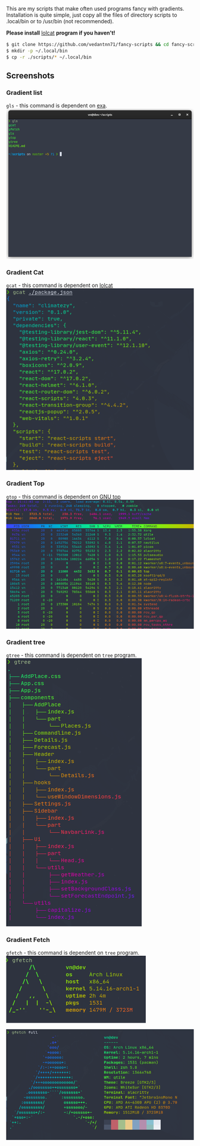 This are my scripts that make often used programs fancy with gradients. Installation is quite simple, just copy all the files of directory scripts to .local/bin or to /usr/bin (not recommended).

**Please install** [lolcat](https://github.com/busyloop/lolcat) **program if you haven't!**

```bash
$ git clone https://github.com/vedantnn71/fancy-scripts && cd fancy-scripts
$ mkdir -p ~/.local/bin
$ cp -r ./scripts/* ~/.local/bin
```

## Screenshots
### Gradient list
`gls` - this command is dependent on [exa](https://github.com/ogham/exa).
![Gradient list](./scrots/gls.png)

### Gradient Cat
`gcat` - this command is dependent on [lolcat]()
![Gradient cat](./scrots/gcat.png)
### Gradient Top
`gtop` - this command is dependent on [GNU top](https://www.gnu.org/software/coreutils/manual/html_node/index.html)
![Gradient top](./scrots/gtop.png)
### Gradient tree
`gtree` - this command is dependent on `tree` program.![Gradient tree](./scrots/gtree.png)
### Gradient Fetch
`gfetch` - this command is dependent on `tree` program.
![Gradient fetch](./scrots/gfetch.png)

![Gradient fetch full](./scrots/gfetch-full.png)

